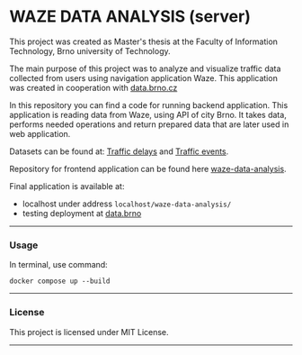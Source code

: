 # WAZE DATA ANALYSIS (server)

This project was created as Master's thesis at the Faculty of Information Technology, 
Brno university of Technology. 

The main purpose of this project was to analyze and visualize traffic 
data collected from users using navigation application Waze. 
This application was created in cooperation with [data.brno.cz](https://data.brno.cz/)


In this repository you can find a code for running backend application. 
This application is reading data from Waze, using API of city Brno. 
It takes data, performs needed operations and return prepared data that are 
later used in web application. 

Datasets can be found at: [Traffic delays](https://data.brno.cz/datasets/mestobrno::plynulost-dopravy-traffic-delays/about) and [Traffic events](https://data.brno.cz/datasets/mestobrno::ud%C3%A1losti-na-cest%C3%A1ch-traffic-events/about). 

Repository for frontend application can be found here [waze-data-analysis](https://github.com/MagdalenaOndruskova/waze-data-analysis).

Final application is available at: 
- localhost under address `localhost/waze-data-analysis/`
- testing deployment at [data.brno](https://data.brno.cz/apps/70b6c168c69e4955a354622b3e92dd49/explore)

__________________________________
### Usage
In terminal, use command:
```
docker compose up --build
```

___________________________________
### License 
This project is licensed under MIT License.
____________________________________

